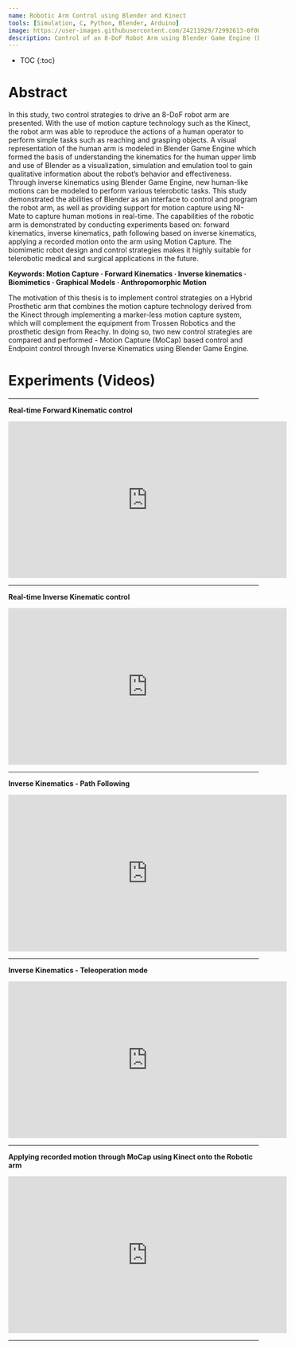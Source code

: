 ```yaml
---
name: Robotic Arm Control using Blender and Kinect
tools: [Simulation, C, Python, Blender, Arduino]
image: https://user-images.githubusercontent.com/24211929/72992613-0f00bd80-3e1a-11ea-9b60-6f6660652223.gif
description: Control of an 8-DoF Robot Arm using Blender Game Engine (BGE) and Kinect.
---
```


* TOC
{:toc}

# Abstract

In this study, two control strategies to drive an 8-DoF robot arm are presented. With the use of motion capture technology such as the Kinect, the robot arm was able to reproduce the actions of a human operator to perform simple tasks such as reaching and grasping objects. A visual representation of the human arm is modeled in Blender Game Engine which formed the basis of understanding the kinematics for the human upper limb and use of Blender as a visualization, simulation and emulation tool to gain qualitative information about the robot’s behavior and effectiveness. Through inverse kinematics using Blender Game Engine, new human-like motions can be modeled to perform various telerobotic tasks.  This study demonstrated the abilities of Blender as an interface to control and program the robot arm, as well as providing support for motion capture using NI-Mate to capture human motions in real-time. The capabilities of the robotic arm is demonstrated by conducting experiments based on: forward kinematics, inverse kinematics, path following based on inverse kinematics, applying a recorded motion onto the arm using Motion Capture. The biomimetic robot design and control strategies makes it highly suitable for telerobotic medical and surgical applications in the future.

**Keywords: Motion Capture · Forward Kinematics · Inverse kinematics · Biomimetics · Graphical Models · Anthropomorphic Motion**

The motivation of this thesis is to implement control strategies on a Hybrid Prosthetic arm that combines the motion capture technology derived from the Kinect through implementing a marker-less motion capture system, which will complement the equipment from Trossen Robotics and the prosthetic design from Reachy. In doing so, two new control strategies are compared and performed - Motion Capture (MoCap) based control and Endpoint control through Inverse Kinematics using Blender Game Engine.

# Experiments (Videos)

---

**Real-time Forward Kinematic control**
<iframe width="560" height="315" align="middle" src="https://www.youtube.com/embed/z2TQiBxfes8" frameborder="0" allow="accelerometer; autoplay; clipboard-write; encrypted-media; gyroscope; picture-in-picture" allowfullscreen></iframe>

---

**Real-time Inverse Kinematic control**
<iframe width="560" height="315" align="middle" src="https://www.youtube.com/embed/jVuarIHhB2E" frameborder="0" allow="accelerometer; autoplay; clipboard-write; encrypted-media; gyroscope; picture-in-picture" allowfullscreen></iframe>

---

**Inverse Kinematics - Path Following**
<iframe width="560" height="315" align="middle" src="https://www.youtube.com/embed/puwA0zmrOlI" frameborder="0" allow="accelerometer; autoplay; clipboard-write; encrypted-media; gyroscope; picture-in-picture" allowfullscreen></iframe>

---

**Inverse Kinematics - Teleoperation mode**
<iframe width="560" height="315" align="middle" src="https://www.youtube.com/embed/BEpcV4U-CsI" frameborder="0" allow="accelerometer; autoplay; clipboard-write; encrypted-media; gyroscope; picture-in-picture" allowfullscreen></iframe>

---

**Applying recorded motion through MoCap using Kinect onto the Robotic arm**
<iframe width="560" height="315" align="middle" src="https://www.youtube.com/embed/gIVJBudU4Do" frameborder="0" allow="accelerometer; autoplay; clipboard-write; encrypted-media; gyroscope; picture-in-picture" allowfullscreen></iframe>

---

